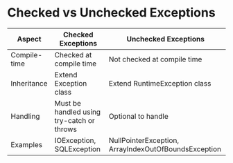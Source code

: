  # Checked vs Unchecked Exceptions

| Aspect | Checked Exceptions | Unchecked Exceptions |
|--------|-------------------|---------------------|
| Compile-time | Checked at compile time | Not checked at compile time |
| Inheritance | Extend Exception class | Extend RuntimeException class |
| Handling | Must be handled using try-catch or throws | Optional to handle |
| Examples | IOException, SQLException | NullPointerException, ArrayIndexOutOfBoundsException |
